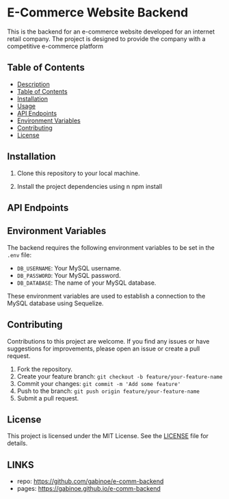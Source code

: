 # E-Commerce Website Backend

This is the backend for an e-commerce website developed for an internet retail company. The project is designed to provide the company with a competitive e-commerce platform 
## Table of Contents

- [Description](#e-commerce-website-backend)
- [Table of Contents](#table-of-contents)
- [Installation](#installation)
- [Usage](#usage)
- [API Endpoints](#api-endpoints)
- [Environment Variables](#environment-variables)
- [Contributing](#contributing)
- [License](#license)

## Installation

1. Clone this repository to your local machine.

2. Install the project dependencies using n
npm install
## API Endpoints

## Environment Variables

The backend requires the following environment variables to be set in the `.env` file:

- `DB_USERNAME`: Your MySQL username.
- `DB_PASSWORD`: Your MySQL password.
- `DB_DATABASE`: The name of your MySQL database.

These environment variables are used to establish a connection to the MySQL database using Sequelize.

## Contributing

Contributions to this project are welcome. If you find any issues or have suggestions for improvements, please open an issue or create a pull request.

1. Fork the repository.
2. Create your feature branch: `git checkout -b feature/your-feature-name`
3. Commit your changes: `git commit -m 'Add some feature'`
4. Push to the branch: `git push origin feature/your-feature-name`
5. Submit a pull request.

## License

This project is licensed under the MIT License. See the [LICENSE](LICENSE) file for details.

## LINKS

- repo: https://github.com/gabinoe/e-comm-backend
- pages: https://gabinoe.github.io/e-comm-backend
